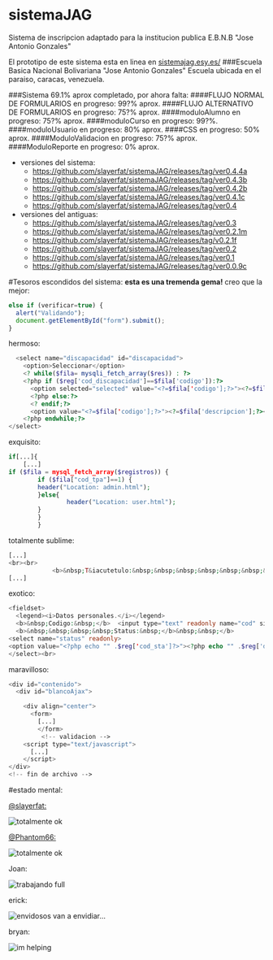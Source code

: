 sistemaJAG
==========

Sistema de inscripcion adaptado para la institucion publica E.B.N.B "Jose Antonio Gonzales"

El prototipo de este sistema esta en linea en [sistemajag.esy.es/](http://sistemajag.esy.es/)
###Escuela Basica Nacional Bolivariana "Jose Antonio Gonzales"
Escuela ubicada en el paraiso, caracas, venezuela.

###Sistema 69.1% aprox completado, por ahora falta:
####FLUJO NORMAL DE FORMULARIOS
en progreso: 99?% aprox.
####FLUJO ALTERNATIVO DE FORMULARIOS
en progreso: 75?% aprox.
####moduloAlumno
en progreso: 75?% aprox.
####moduloCurso
en progreso: 99?%.
####moduloUsuario
en progreso: 80% aprox.
####CSS
en progreso: 50% aprox.
####ModuloValidacion
en progreso: 75?% aprox.
####ModuloReporte
en progreso: 0% aprox.

* versiones del sistema:
  * https://github.com/slayerfat/sistemaJAG/releases/tag/ver0.4.4a
  * https://github.com/slayerfat/sistemaJAG/releases/tag/ver0.4.3b
  * https://github.com/slayerfat/sistemaJAG/releases/tag/ver0.4.2b
  * https://github.com/slayerfat/sistemaJAG/releases/tag/ver0.4.1c
  * https://github.com/slayerfat/sistemaJAG/releases/tag/ver0.4
* versiones del antiguas:
  * https://github.com/slayerfat/sistemaJAG/releases/tag/ver0.3
  * https://github.com/slayerfat/sistemaJAG/releases/tag/ver0.2.1m
  * https://github.com/slayerfat/sistemaJAG/releases/tag/v0.2.1f
  * https://github.com/slayerfat/sistemaJAG/releases/tag/ver0.2
  * https://github.com/slayerfat/sistemaJAG/releases/tag/ver0.1
  * https://github.com/slayerfat/sistemaJAG/releases/tag/ver0.0.9c

#Tesoros escondidos del sistema:
**esta es una tremenda gema!**
creo que la mejor:
```javascript
else if (verificar=true) {
  alert("Validando");
  document.getElementById("form").submit();
}
```

hermoso:
```php
  <select name="discapacidad" id="discapacidad">
    <option>Seleccionar</option>
    <? while($fila= mysqli_fetch_array($res)) : ?>
    <?php if ($reg['cod_discapacidad']==$fila['codigo']):?>
      <option selected="selected" value="<?=$fila['codigo'];?>"><?=$fila['descripcion'];?></option>
      <?php else:?>
      <? endif;?>
      <option value="<?=$fila['codigo'];?>"><?=$fila['descripcion'];?></option>
    <?php endwhile;?>
</select>
```
exquisito:
```php
if[...]{
    [...]
if ($fila = mysql_fetch_array($registros)) {
        if ($fila["cod_tpa"]==1) {
        header("Location: admin.html");
        }else{
                header("Location: user.html");
        }
        }
        }
```
totalmente sublime:
```php
[...]
<br><br>
            <b>&nbsp;T&iacutetulo:&nbsp;&nbsp;&nbsp;&nbsp;&nbsp;&nbsp;&nbsp;&nbsp;&nbsp;&nbsp;&nbsp;&nbsp;</b> <input type="text" id="titn" name="titn" size="80" maxlength="80" value="<?php echo $reg["tit"]; ?>"/><br>
[...]
```

exotico:
```php
<fieldset>
  <legend><i>Datos personales.</i></legend>
  <b>&nbsp;Codigo:&nbsp;</b>  <input type="text" readonly name="cod" size="4" maxlength="4" value="<?php echo $reg["cod_prof"]; ?>">
  <b>&nbsp;&nbsp;&nbsp;&nbsp;Status:&nbsp;</b>&nbsp;&nbsp;</b>
<select name="status" readonly>
<option value="<?php echo "" .$reg['cod_sta']?>"><?php echo "" .$reg['des_sta']?></option>
</select><br>
```
maravilloso:

```php
<div id="contenido">
  <div id="blancoAjax">

    <div align="center">
      <form>
        [...]
        </form>
         <!-- validacion -->
    <script type="text/javascript">
      [...]
    </script>
</div>
<!-- fin de archivo -->
```

#estado mental:

[@slayerfat:](https://github.com/slayerfat)

![totalmente ok](http://mattburnscoventry.files.wordpress.com/2011/03/mental-breakdown.gif)

[@Phantom66:](https://github.com/Phantom66)

![totalmente ok](http://stream1.gifsoup.com/view4/4741900/concerned-spock-o.gif)

Joan:

![trabajando full](http://c1.thejournal.ie/media/2013/08/dudefriday.gif)

erick:

![envidosos van a envidiar...](http://i.imgur.com/lz7hOlC.gif)

bryan:

![im helping](http://i.imgur.com/0kjLR.jpg)

